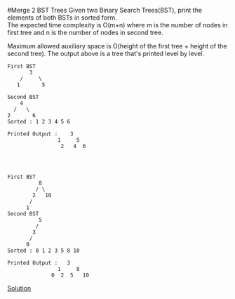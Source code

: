 #Merge 2 BST Trees
Given two Binary Search Trees(BST), print the elements of both BSTs in sorted form.  
The expected time complexity is O(m+n) where m is the number of nodes in first tree and n is the number of nodes in second tree.  

Maximum allowed auxiliary space is O(height of the first tree + height of the second tree).
The output above is a tree that's printed level by level.

```
First BST
       3
    /     \
   1       5

Second BST
    4
  /   \
2       6
Sorted : 1 2 3 4 5 6

Printed Output :    3
                1     5
                 2   4  6




First BST
          8
         / \
        2   10
       /
      1
Second BST
          5
         /
        3
       /
      0
Sorted : 0 1 2 3 5 8 10

Printed Output :   3
                1     8
              0  2  5   10

```

[Solution](./src/MergeBST.java)